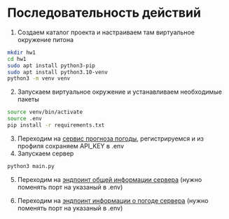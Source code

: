 # Последовательность действий

1) Создаем каталог проекта и настраиваем там виртуальное окружение питона

```bash
mkdir hw1
cd hw1
sudo apt install python3-pip
sudo apt install python3.10-venv
python3 -m venv venv
```

2) Запускаем виртуальное окружение и устанавливаем необходимые пакеты

```bash
source venv/bin/activate
source .env
pip install -r requirements.txt
```
3) Переходим на [сервис прогноза погоды](https://www.visualcrossing.com/sign-up), регистрируемся и из профиля сохраняем API_KEY в .env
4) Запускаем сервер

```bash
python3 main.py
```
5) Переходим на [эндпоинт общей информации сервера](http://localhost:8000/info) (нужно поменять порт на указаный в .env)

6) Переходим на [эндпоинт информации о погоде сервера](http://localhost:8000/info/weather) (нужно поменять порт на указаный в .env)
